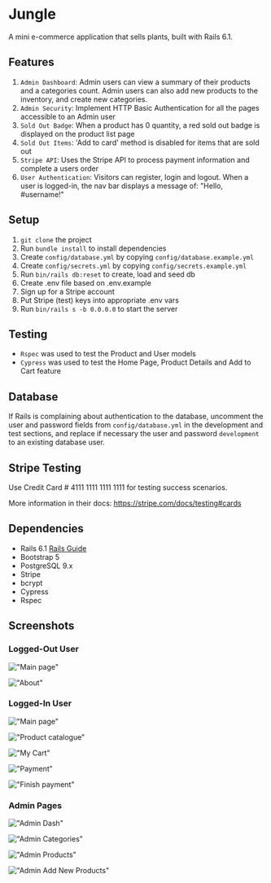 # Jungle

A mini e-commerce application that sells plants, built with Rails 6.1.

## Features

1. `Admin Dashboard`: Admin users can view a summary of their products and a categories count. Admin users can also add new products to the inventory, and create new categories.
2. `Admin Security`: Implement HTTP Basic Authentication for all the pages accessible to an Admin user
3. `Sold Out Badge`: When a product has 0 quantity, a red sold out badge is displayed on the product list page
4. `Sold Out Items`: 'Add to card' method is disabled for items that are sold out
5. `Stripe API`: Uses the Stripe API to process payment information and complete a users order
6. `User Authentication`: Visitors can register, login and logout. When a user is logged-in, the nav bar displays a message of: "Hello, #username!"

## Setup

1. `git clone` the project
2. Run `bundle install` to install dependencies
3. Create `config/database.yml` by copying `config/database.example.yml`
4. Create `config/secrets.yml` by copying `config/secrets.example.yml`
5. Run `bin/rails db:reset` to create, load and seed db
6. Create .env file based on .env.example
7. Sign up for a Stripe account
8. Put Stripe (test) keys into appropriate .env vars
9. Run `bin/rails s -b 0.0.0.0` to start the server

## Testing

- `Rspec` was used to test the Product and User models
- `Cypress` was used to test the Home Page, Product Details and Add to Cart feature

## Database

If Rails is complaining about authentication to the database, uncomment the user and password fields from `config/database.yml` in the development and test sections, and replace if necessary the user and password `development` to an existing database user.

## Stripe Testing

Use Credit Card # 4111 1111 1111 1111 for testing success scenarios.

More information in their docs: <https://stripe.com/docs/testing#cards>

## Dependencies

- Rails 6.1 [Rails Guide](http://guides.rubyonrails.org/v6.1/)
- Bootstrap 5
- PostgreSQL 9.x
- Stripe
- bcrypt
- Cypress
- Rspec

## Screenshots

### Logged-Out User

!["Main page"](https://github.com/vorotyna/jungle-rails/blob/master/docs/homepage.png?raw=true)

!["About"](https://github.com/vorotyna/jungle-rails/blob/master/docs/about.png?raw=true)

### Logged-In User

!["Main page"](https://github.com/vorotyna/jungle-rails/blob/master/docs/logged-in-home.png?raw=true)

!["Product catalogue"](https://github.com/vorotyna/jungle-rails/blob/master/docs/homepage.png?raw=true)

!["My Cart"](https://github.com/vorotyna/jungle-rails/blob/master/docs/my-cart.png?raw=true)

!["Payment"](https://github.com/vorotyna/jungle-rails/blob/master/docs/pay.png?raw=true)

!["Finish payment"](https://github.com/vorotyna/jungle-rails/blob/master/docs/finish-payment.png?raw=true)

### Admin Pages

!["Admin Dash"](https://github.com/vorotyna/jungle-rails/blob/master/docs/admin-dash.png?raw=true)

!["Admin Categories"](https://github.com/vorotyna/jungle-rails/blob/master/docs/admin-cat.png?raw=true)

!["Admin Products"](https://github.com/vorotyna/jungle-rails/blob/master/docs/admin-dash.png?raw=truehttps://github.com/vorotyna/jungle-rails/blob/master/docs/admin-prod.png?raw=true)

!["Admin Add New Products"](https://github.com/vorotyna/jungle-rails/blob/master/docs/admin-add-prod.png?raw=true)
